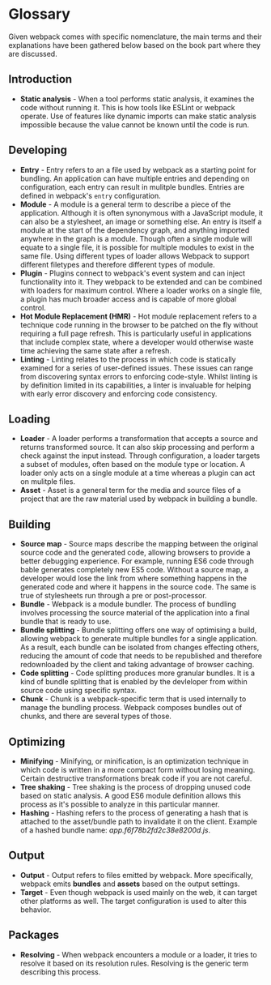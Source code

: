 # Glossary

Given webpack comes with specific nomenclature, the main terms and their explanations have been gathered below based on the book part where they are discussed.

## Introduction

* **Static analysis** - When a tool performs static analysis, it examines the code without running it. This is how tools like ESLint or webpack operate. Use of features like dynamic imports can make static analysis impossible because the value cannot be known until the code is run.

## Developing

* **Entry** - Entry refers to an a file used by webpack as a starting point for bundling. An application can have multiple entries and depending on configuration, each entry can result in mulitple bundles. Entries are defined in webpack's `entry` configuration.
* **Module** - A module is a general term to describe a piece of the application. Although it is often synonymous with a JavaScript module, it can also be a stylesheet, an image or something else. An entry is itself a module at the start of the dependency graph, and anything imported anywhere in the graph is a module. Though often a single module will equate to a single file, it is possible for multiple modules to exist in the same file. Using different types of loader allows Webpack to support different filetypes and therefore different types of module.
* **Plugin** - Plugins connect to webpack's event system and can inject functionality into it. They webpack to be extended and can be combined with loaders for maximum control. Where a loader works on a single file, a plugin has much broader access and is capable of more global control.
* **Hot Module Replacement (HMR)** - Hot module replacement refers to a technique code running in the browser to be patched on the fly without requiring a full page refresh. This is particularly useful in applications that include complex state, where a developer would otherwise waste time achieving the same state after a refresh.
* **Linting** - Linting relates to the process in which code is statically examined for a series of user-defined issues. These issues can range from discovering syntax errors to enforcing code-style. Whilst linting is by definition limited in its capabilities, a linter is invaluable for helping with early error discovery and enforcing code consistency.

## Loading

* **Loader** - A loader performs a transformation that accepts a source and returns transformed source. It can also skip processing and perform a check against the input instead. Through configuration, a loader targets a subset of modules, often based on the module type or location. A loader only acts on a single module at a time whereas a plugin can act on mulitple files.
* **Asset** - Asset is a general term for the media and source files of a project that are the raw material used by webpack in building a bundle.

## Building

* **Source map** - Source maps describe the mapping between the original source code and the generated code, allowing browsers to provide a better debugging experience. For example, running ES6 code through bable generates completely new ES5 code. Without a source map, a developer would lose the link from where something happens in the generated code and where it happens in the source code. The same is true of stylesheets run through a pre or post-processor.
* **Bundle** - Webpack is a module bundler. The process of bundling involves processing the source material of the application into a final bundle that is ready to use.
* **Bundle splitting** - Bundle splitting offers one way of optimising a build, allowing webpack to generate multiple bundles for a single application. As a result, each bundle can be isolated from changes effecting others, reducing the amount of code that needs to be republished and therefore redownloaded by the client and taking advantage of browser caching.
* **Code splitting** - Code splitting produces more granular bundles. It is a kind of bundle splitting that is enabled by the devleloper from within source code using specific syntax.
* **Chunk** - Chunk is a webpack-specific term that is used internally to manage the bundling process. Webpack composes bundles out of chunks, and there are several types of those.

## Optimizing

* **Minifying** - Minifying, or minification, is an optimization technique in which code is written in a more compact form without losing meaning. Certain destructive transformations break code if you are not careful.
* **Tree shaking** - Tree shaking is the process of dropping unused code based on static analysis. A good ES6 module definition allows this process as it's possible to analyze in this particular manner.
* **Hashing** - Hashing refers to the process of generating a hash that is attached to the asset/bundle path to invalidate it on the client. Example of a hashed bundle name: *app.f6f78b2fd2c38e8200d.js*.

## Output

* **Output** - Output refers to files emitted by webpack. More specifically, webpack emits **bundles** and **assets** based on the output settings.
* **Target** - Even though webpack is used mainly on the web, it can target other platforms as well. The target configuration is used to alter this behavior.

## Packages

* **Resolving** - When webpack encounters a module or a loader, it tries to resolve it based on its resolution rules. Resolving is the generic term describing this process.
